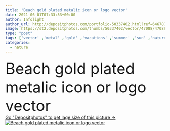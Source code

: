 ```yaml
---
title: 'Beach gold plated metalic icon or logo vector'
date: 2021-06-01T07:33:53+00:00
author: Infolight
author_url: http://depositphotos.com/portfolio-50337402.html?ref=64678756
image: https://st2.depositphotos.com/thumbs/50337402/vector/47088/470886220/api_thumb_450.jpg?forcejpeg=true
type: "post"
tags: ['vector' ,'metal' ,'gold' ,'vacations' ,'summer' ,'sun' ,'nature' ,'umbrella' ,'landscape' ,'sunset' ,'icon' ,'metallic' ,'beach' ,'hawaii' ,'trip' ,'relaxing' ,'logo' ,'Holidays' ,'summertime' ,'eps' ,'premium' ,'sun umbrella' ]
categories: 
  - nature
---
```

<div aling="center">
            <font size="60"> Beach gold plated metalic icon or logo vector</font>   
</div>
<div>
    <a href='https://depositphotos.com/470886220/stock-illustration-beach-gold-plated-metalic-icon.html?ref=64678756' target=_blank > Go "Depositphotos" to get lage size of this picture ->
        <img href='https://depositphotos.com/470886220/stock-illustration-beach-gold-plated-metalic-icon.html?ref=64678756' src='https://st2.depositphotos.com/50337402/47088/v/950/depositphotos_470886220-stock-illustration-beach-gold-plated-metalic-icon.jpg?forcejpeg=true' alt='Beach gold plated metalic icon or logo vector' >
    </a>
</div>
